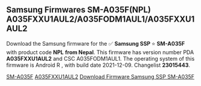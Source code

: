 <h2>Samsung Firmwares SM-A035F(NPL) A035FXXU1AUL2/A035FODM1AUL1/A035FXXU1AUL2</h2>
Download the Samsung firmware for the ✅ <strong>Samsung SSP </strong> ⭐ <strong>SM-A035F</strong> with product code <strong>NPL</strong> <strong> from Nepal</strong>. This firmware has version number PDA <strong>A035FXXU1AUL2</strong> and CSC A035FODM1AUL1. The operating system of this firmware is Android R , with build date 2021-12-09. Changelist <strong>23015443</strong>.


[SM-A035F](https://samfirm.shop/samsung/model/SM-A035F)
[A035FXXU1AUL2](https://samfirm.shop/samsung/pda/A035FXXU1AUL2)
[Download Firmware Samsung SSP SM-A035F](https://samfirm.shop/samsung/firmware/481381)
